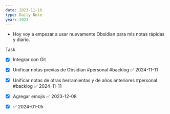 ```yaml
---
date: 2023-11-16
type: Daily Note
year: 2023
---
```


- Hoy voy a empezar a usar nuevamente Obsidian para mis notas rápidas y diario.

Task
- [x] Integrar con Git
- [x] Unificar notas previas de Obsidian #personal #backlog ✅ 2024-11-11
- [x] Unificar notas de otras herramientas y de años anteriores #personal #backlog ✅ 2024-11-11
- [x] Agregar emojis ✅ 2023-12-08
- [x]  ✅ 2024-01-05


